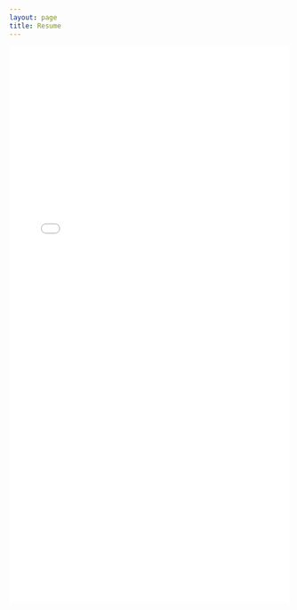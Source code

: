 ```yaml
---
layout: page
title: Resume
---
```

<!-- <embed src="../documents/resume.pdf" width="800px" height="1100px" /> -->
<iframe src="../documents/resume.pdf" frameborder="0" height="1000px" width="100%"> </iframe>